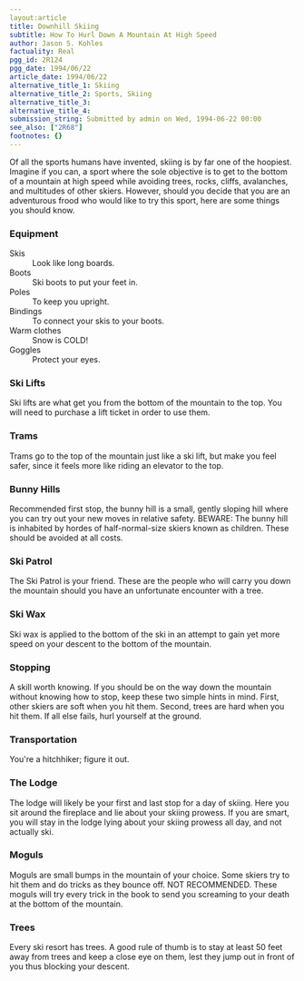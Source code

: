 ```yaml
---
layout:article
title: Downhill Skiing
subtitle: How To Hurl Down A Mountain At High Speed
author: Jason S. Kohles
factuality: Real
pgg_id: 2R124
pgg_date: 1994/06/22
article_date: 1994/06/22
alternative_title_1: Skiing
alternative_title_2: Sports, Skiing
alternative_title_3: 
alternative_title_4: 
submission_string: Submitted by admin on Wed, 1994-06-22 00:00
see_also: ["2R68"]
footnotes: {}
---
```

<div>
<p>Of all the sports humans have invented, skiing is by far one of the hoopiest. Imagine if you can, a sport where the sole objective is to get to the bottom of a mountain at high speed while avoiding trees, rocks, cliffs, avalanches, and multitudes of other skiers. However, should you decide that you are an adventurous frood who would like to try this sport, here are some things you should know.</p>
<h3>Equipment</h3>
<dl compact>
<dt>Skis</dt>
<dd>Look like long boards.</dd>
<dt>Boots</dt>
<dd>Ski boots to put your feet in.</dd>
<dt>Poles</dt>
<dd>To keep you upright.</dd>
<dt>Bindings</dt>
<dd>To connect your skis to your boots.</dd>
<dt>Warm clothes</dt>
<dd>Snow is COLD!</dd>
<dt>Goggles</dt>
<dd>Protect your eyes.</dd>
</dl>
<h3>Ski Lifts</h3>
<p>Ski lifts are what get you from the bottom of the mountain to the top. You will need to purchase a lift ticket in order to use them.</p>
<h3>Trams</h3>
<p>Trams go to the top of the mountain just like a ski lift, but make you feel safer, since it feels more like riding an elevator to the top.</p>
<h3>Bunny Hills</h3>
<p>Recommended first stop, the bunny hill is a small, gently sloping hill where you can try out your new moves in relative safety. BEWARE: The bunny hill is inhabited by hordes of half-normal-size skiers known as children. These should be avoided at all costs.</p>
<h3>Ski Patrol</h3>
<p>The Ski Patrol is your friend. These are the people who will carry you down the mountain should you have an unfortunate encounter with a tree.</p>
<h3>Ski Wax</h3>
<p>Ski wax is applied to the bottom of the ski in an attempt to gain yet more speed on your descent to the bottom of the mountain.</p>
<h3>Stopping</h3>
<p>A skill worth knowing. If you should be on the way down the mountain without knowing how to stop, keep these two simple hints in mind. First, other skiers are soft when you hit them. Second, trees are hard when you hit them. If all else fails, hurl yourself at the ground.</p>
<h3>Transportation</h3>
<p>You're a hitchhiker; figure it out.</p>
<h3>The Lodge</h3>
<p>The lodge will likely be your first and last stop for a day of skiing. Here you sit around the fireplace and lie about your skiing prowess. If you are smart, you will stay in the lodge lying about your skiing prowess all day, and not actually ski.</p>
<h3>Moguls</h3>
<p>Moguls are small bumps in the mountain of your choice. Some skiers try to hit them and do tricks as they bounce off. NOT RECOMMENDED. These moguls will try every trick in the book to send you screaming to your death at the bottom of the mountain.</p>
<h3>Trees</h3>
<p>Every ski resort has trees. A good rule of thumb is to stay at least 50 feet away from trees and keep a close eye on them, lest they jump out in front of you thus blocking your descent.</p>
</div>
